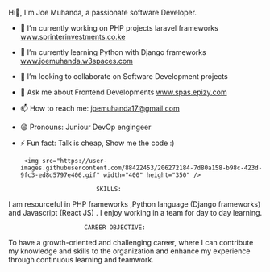 
 
Hi👋, I'm Joe Muhanda, a passionate software Developer.


- 🔭 I’m currently working on PHP projects laravel frameworks www.sprinterinvestments.co.ke
- 🌱 I’m currently learning Python with Django frameworks  www.joemuhanda.w3spaces.com 
- 👯 I’m looking to collaborate on Software Development projects
- 💬 Ask me about Frontend Developments  www.spas.epizy.com
- 📫 How to reach me: joemuhanda17@gmail.com 
- 😄 Pronouns: Juniour DevOp engingeer
- ⚡ Fun fact: Talk is cheap, Show me the code :)

       <img src="https://user-images.githubusercontent.com/88422453/206272184-7d80a158-b98c-423d-9fc3-ed8d5797e406.gif" width="400" height="350" />
       
                           SKILLS:
I am resourceful in PHP frameworks ,Python language (Django frameworks) and Javascript (React JS) . I enjoy working in a team for day to day learning.

                         CAREER OBJECTIVE:
To have a growth-oriented and challenging career, where I can contribute my knowledge and skills to the organization and enhance my experience through continuous learning and teamwork.


